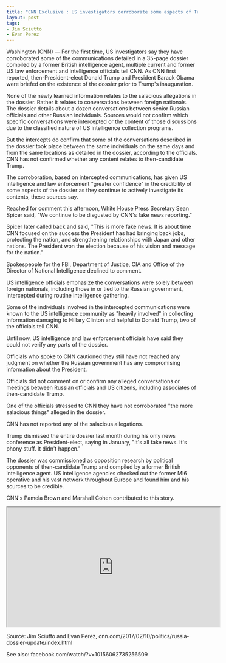 ```yaml
---
title: "CNN Exclusive : US investigators corroborate some aspects of Trump Russia Dossier"
layout: post
tags:
- Jim Sciutto
- Evan Perez
---
```


Washington (CNN) — For the first time, US investigators say they have corroborated some of the communications detailed in a 35-page dossier compiled by a former British intelligence agent, multiple current and former US law enforcement and intelligence officials tell CNN. As CNN first reported, then-President-elect Donald Trump and President Barack Obama were briefed on the existence of the dossier prior to Trump's inauguration.

None of the newly learned information relates to the salacious allegations in the dossier. Rather it relates to conversations between foreign nationals. The dossier details about a dozen conversations between senior Russian officials and other Russian individuals. Sources would not confirm which specific conversations were intercepted or the content of those discussions due to the classified nature of US intelligence collection programs.

But the intercepts do confirm that some of the conversations described in the dossier took place between the same individuals on the same days and from the same locations as detailed in the dossier, according to the officials. CNN has not confirmed whether any content relates to then-candidate Trump.

The corroboration, based on intercepted communications, has given US intelligence and law enforcement "greater confidence" in the credibility of some aspects of the dossier as they continue to actively investigate its contents, these sources say.

Reached for comment this afternoon, White House Press Secretary Sean Spicer said, "We continue to be disgusted by CNN's fake news reporting."

Spicer later called back and said, "This is more fake news. It is about time CNN focused on the success the President has had bringing back jobs, protecting the nation, and strengthening relationships with Japan and other nations. The President won the election because of his vision and message for the nation."

Spokespeople for the FBI, Department of Justice, CIA and Office of the Director of National Intelligence declined to comment.

US intelligence officials emphasize the conversations were solely between foreign nationals, including those in or tied to the Russian government, intercepted during routine intelligence gathering.

Some of the individuals involved in the intercepted communications were known to the US intelligence community as "heavily involved" in collecting information damaging to Hillary Clinton and helpful to Donald Trump, two of the officials tell CNN.

Until now, US intelligence and law enforcement officials have said they could not verify any parts of the dossier.

Officials who spoke to CNN cautioned they still have not reached any judgment on whether the Russian government has any compromising information about the President.

Officials did not comment on or confirm any alleged conversations or meetings between Russian officials and US citizens, including associates of then-candidate Trump.

One of the officials stressed to CNN they have not corroborated "the more salacious things" alleged in the dossier.

CNN has not reported any of the salacious allegations.

Trump dismissed the entire dossier last month during his only news conference as President-elect, saying in January, "It's all fake news. It's phony stuff. It didn't happen."

The dossier was commissioned as opposition research by political opponents of then-candidate Trump and compiled by a former British intelligence agent. US intelligence agencies checked out the former MI6 operative and his vast network throughout Europe and found him and his sources to be credible.

CNN's Pamela Brown and Marshall Cohen contributed to this story.

<iframe width="560" height="315" src="https://www.youtube.com/embed/MmTBK4fnq04" title="CNN Exclusive: US investigators corroborate some aspects of Trump Russia Dossier"></iframe>

Source: Jim Sciutto and Evan Perez, cnn.com/2017/02/10/politics/russia-dossier-update/index.html

See also: facebook.com/watch/?v=10156062735256509

